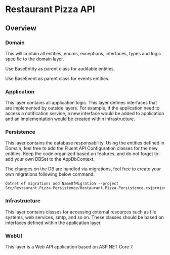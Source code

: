 ﻿# Restaurant Pizza API
 
## Overview

### Domain

This will contain all entities, enums, exceptions, interfaces, types and logic specific to the domain layer.

Use BaseEntity as parent class for auditable entities. 

Use BaseEvent as parent class for events entities. 


### Application

This layer contains all application logic. This layer defines interfaces that are implemented by outside layers. For example, if the application need to access a notification service, a new interface would be added to application and an implementation would be created within infrastructure.

### Persistence

This layer contains the database responsability. Using the entities defined in Domain, feel free to add the Fluent API Configuration classes for the new entities. Keep the code organized based on features, and do not forget to add your own DBSet to the AppDbContext. 

The changes on the DB are handled via migrations, feel free to create your own migrations following below command: 

```
dotnet ef migrations add NameOfMigration --project Src/Restaurant.Pizza.Persistence/Restaurant.Pizza.Persistence.csjproject
```

### Infrastructure

This layer contains classes for accessing external resources such as file systems, web services, smtp, and so on. These classes should be based on interfaces defined within the application layer.

### WebUI

This layer is a Web API application based on ASP.NET Core 7. 


